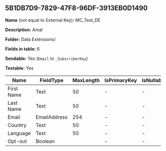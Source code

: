 ## 5B1DB7D9-7829-47F8-96DF-3913EB0D1490

**Name** (not equal to External Key)**:** MC_Test_DE

**Description:** Amal

**Folder:** Data Extensions/

**Fields in table:** 6

**Sendable:** Yes (`Email` to `_SubscriberKey`)

**Testable:** Yes

| Name | FieldType | MaxLength | IsPrimaryKey | IsNullable | DefaultValue |
| --- | --- | --- | --- | --- | --- |
| First Name | Text | 50 | - | - |  |
| Last Name | Text | 50 | - | - |  |
| Email | EmailAddress | 254 | - | - |  |
| Country | Text | 50 | - | - |  |
| Language | Text | 50 | - | - |  |
| Opt-out | Boolean |  | - | - |  |
